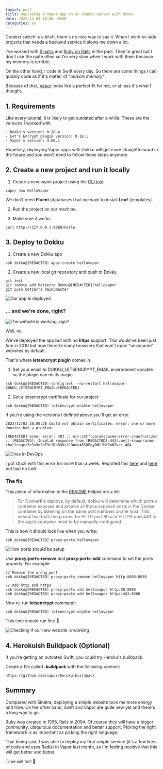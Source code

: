 ```yaml
---
layout: post
title: Deploying a Vapor app on an Ubuntu server with Dokku
date: 2022-12-03 18:00 -0300
categories: en
---
```


Context switch is a bitch, there's no nice way to say it. When I work on side projects that needs a backend service it slows me down a lot. 

I've worked with [Sinatra](https://sinatrarb.com) and [Ruby on Rails](https://rubyonrails.org) in the past. They're great but I don't use the quite often so I'm very slow when I work with them because my memory is terrible.

On the other hand, I code in Swift every day. So there are some things I can quickly code as if it's matter of *"muscle memory"*.

Because of that, [Vapor](https://vapor.codes) looks like a perfect fit for me, or at leas it's what I thought.

## 1. Requirements
Like every tutorial, it is likely to get outdated after a while. These are the versions I worked with. 

```
- Dokku's version: 0.28.4
- Let's Encrypt plugin version: 0.18.1
- Vapor's version: 4.66.1
```

Hopefully, deploying Vapor apps with Dokku will get more straightforward in the future and you won't need to follow these steps anymore.

## 2. Create a new project and run it locally
1. Create a new vapor project using the [CLI tool](https://docs.vapor.codes/install/macos/#install-toolbox).
```
vapor new HelloVapor
```

We don't need **Fluent** (databases) but we want to install **Leaf** (templates).

2. Run the project on our machine.

3. Make sure it works
```
curl http://127.0.0.1:8080/hello
```

## 3. Deploy to Dokku
1. Create a new Dokku app
```
ssh dokku@[REDACTED] apps:create hellovapor
```

2. Create a new local git repository and push to Dokku
```
git init
git remote add betzerra dokku@[REDACTED]:hellovapor
git push betzerra main:master
```

![Our app is deployed](https://nyc3.digitaloceanspaces.com/betzerra/blog/2022/12/dokku-01.png)

### ... and we're done, right?
![The website is working, righ?](https://nyc3.digitaloceanspaces.com/betzerra/blog/2022/12/dokku-meme.jpg)

Well, no.

We've deployed the app but with no **https** support. This would've been _just fine_ in 2010 but now there're many browsers that won't open "unsecured" websites by default.

That's where **letsencrypt plugin** comes in.

1. Set your email to DOKKU_LETSENCRYPT_EMAIL environment variable so the plugin can do its magic
```
ssh dokku@[REDACTED] config:set --no-restart hellovapor DOKKU_LETSENCRYPT_EMAIL=[REDACTED]
```

2. Get a letsencrypt certificate for our project
```
ssh dokku@[REDACTED] letsencrypt:enable hellovapor
```

If you're using the versions I defined above you'll get an error.

```
2022/12/03 20:09:28 Could not obtain certificates: error: one or more domains had a problem:

[REDACTED] acme: error: 403 :: urn:ietf:params:acme:error:unauthorized :: [REDACTED]: Invalid response from [REDACTED]:443/.well-known/acme-challenge/3e9u9oJnT9r1Do83dtiCOWvk4BSDFgyONlfbK7nNZvc: 404
```

![*Cries in DevOps*](https://nyc3.digitaloceanspaces.com/betzerra/blog/2022/12/dokku-02.png)

I got stuck with this error for more than a week.
Reported this [here](https://github.com/dokku/dokku-letsencrypt/issues/285) and [here](https://github.com/vapor/vapor/issues/2911) but had no luck.

### The fix
This piece of information in the [README](https://github.com/dokku/dokku-letsencrypt#dockerfile-deploys) helped me a lot:
> For Dockerfile deploys, by default, dokku will determine which ports a container exposes and proxies all those exposed ports in the Docker container by listening on the same port numbers on the host. This means that both the proxies for HTTP port 80 and HTTPS port 443 to the app's container need to be manually configured.

This is how it should look like when you write:
```
ssh dokku@[REDACTED] proxy:ports hellovapor
```

![How ports should be setup](https://nyc3.digitaloceanspaces.com/betzerra/blog/2022/12/dokku-03.png)

Use **proxy:ports-remove** and **proxy:ports-add** command to set the ports properly.
For example:
```
// Remove the wrong port
ssh dokku@[REDACTED] proxy:ports-remove hellovapor http:8080:8080

// Add http and https
ssh dokku@[REDACTED] proxy:ports-add hellovapor http:80:8080
ssh dokku@[REDACTED] proxy:ports-add hellovapor https:443:8080
```

Now re-run **letsencrypt** command:
```
ssh dokku@[REDACTED] letsencrypt:enable hellovapor
```

This time should run fine 🙌

![Checking if our new website is working](https://nyc3.digitaloceanspaces.com/betzerra/blog/2022/12/dokku-04.png)

## 4. Herokuish Buildpack (Optional)
If you're getting an outdated Swift, you could try Heroku's buildpack:

Create a file called **.buildpack** with the following content:
```
https://github.com/vapor/heroku-buildpack
```

## Summary
Compared with Sinatra, deploying a simple website took me more energy and time. On the other hand, Swift and Vapor are quite new yet and there's a long way to go.

Ruby was created in 1995, Rails in 2004. Of course they will have a bigger community, ubiquitous documentation and better support. Picking the right framework is as important as picking the right language. 

That being said, I was able to deploy my first simple service (it's a few lines of code and uses Redis) in Vapor last month, so I'm feeling positive that this will get better and better.

Time will tell! 🤞
